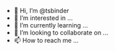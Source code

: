 - 👋 Hi, I’m @tsbinder
- 👀 I’m interested in ...
- 🌱 I’m currently learning ...
- 💞️ I’m looking to collaborate on ...
- 📫 How to reach me ...

<!---
tsbinder/tsbinder is a ✨ special ✨ repository because its `README.md` (this file) appears on your GitHub profile.
You can click the Preview link to take a look at your changes.
--->
